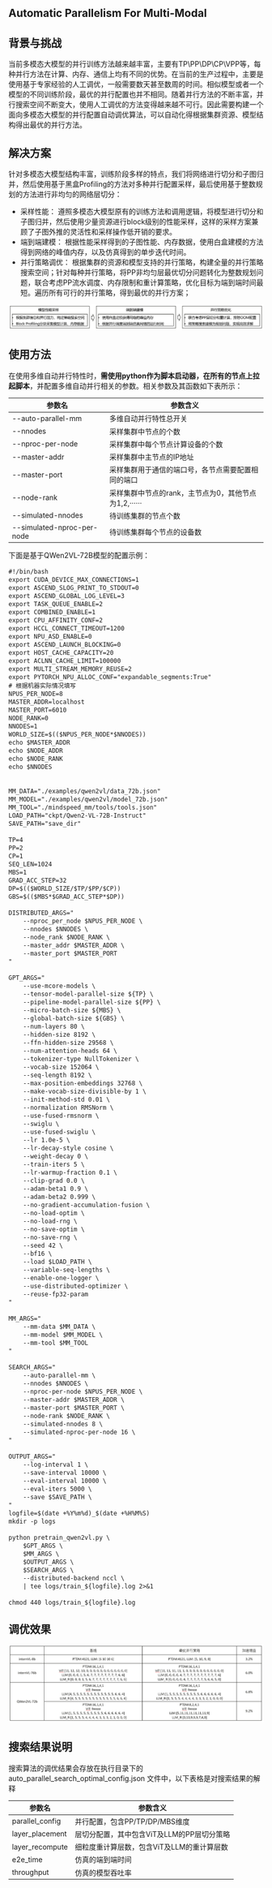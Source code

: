 ## Automatic Parallelism For Multi-Modal

## 背景与挑战
当前多模态大模型的并行训练方法越来越丰富，主要有TP\PP\DP\CP\VPP等，每种并行方法在计算、内存、通信上均有不同的优势。在当前的生产过程中，主要是使用基于专家经验的人工调优，一般需要数天甚至数周的时间。相似模型或者一个模型的不同训练阶段，最优的并行配置也并不相同。随着并行方法的不断丰富，并行搜索空间不断变大，使用人工调优的方法变得越来越不可行。因此需要构建一个面向多模态大模型的并行配置自动调优算法，可以自动化得根据集群资源、模型结构得出最优的并行方法。

## 解决方案
针对多模态大模型结构丰富，训练阶段多样的特点，我们将网络进行切分和子图归并，然后使用基于黑盒Profiling的方法对多种并行配置采样，最后使用基于整数规划的方法进行非均匀的网络层切分：

- 采样性能：
遵照多模态大模型原有的训练方法和调用逻辑，将模型进行切分和子图归并，然后使用少量资源进行block级别的性能采样，这样的采样方案兼顾了子图外推的灵活性和采样操作低开销的要求。
- 端到端建模：
根据性能采样得到的子图性能、内存数据，使用白盒建模的方法得到网络的峰值内存，以及仿真得到的单步迭代时间。
- 并行策略调优：
根据集群的资源和模型支持的并行策略，构建全量的并行策略搜索空间；针对每种并行策略，将PP非均匀层最优切分问题转化为整数规划问题，联合考虑PP流水调度、内存限制和重计算策略，优化目标为端到端时间最短。遍历所有可行的并行策略，得到最优的并行方案；

![1](../../sources/images/auto_parallel_mm_1.png)

## 使用方法
在使用多维自动并行特性时，**需使用python作为脚本启动器，在所有的节点上拉起脚本**，并配置多维自动并行相关的参数。相关参数及其函数如下表所示：

| 参数名                      | 参数含义                                            |
| --------------------------- | -------------------------------------------------- |
| --auto-parallel-mm          | 多维自动并行特性总开关                               |
| --nnodes                    | 采样集群中节点的个数                                 |
| --nproc-per-node            | 采样集群中每个节点计算设备的个数                     |
| --master-addr               | 采样集群中主节点的IP地址                             |
| --master-port               | 采样集群用于通信的端口号，各节点需要配置相同的端口    |
| --node-rank                 | 采样集群中节点的rank，主节点为0，其他节点为1,2,······ |
| --simulated-nnodes          | 待训练集群的节点个数                                 |
| --simulated-nproc-per-node  | 待训练集群每个节点的设备数                           |

下面是基于QWen2VL-72B模型的配置示例：
```shell
#!/bin/bash
export CUDA_DEVICE_MAX_CONNECTIONS=1
export ASCEND_SLOG_PRINT_TO_STDOUT=0
export ASCEND_GLOBAL_LOG_LEVEL=3
export TASK_QUEUE_ENABLE=2
export COMBINED_ENABLE=1
export CPU_AFFINITY_CONF=2
export HCCL_CONNECT_TIMEOUT=1200
export NPU_ASD_ENABLE=0
export ASCEND_LAUNCH_BLOCKING=0
export HOST_CACHE_CAPACITY=20
export ACLNN_CACHE_LIMIT=100000
export MULTI_STREAM_MEMORY_REUSE=2
export PYTORCH_NPU_ALLOC_CONF="expandable_segments:True"
# 根据机器实际情况填写
NPUS_PER_NODE=8
MASTER_ADDR=localhost
MASTER_PORT=6010
NODE_RANK=0
NNODES=1
WORLD_SIZE=$(($NPUS_PER_NODE*$NNODES))
echo $MASTER_ADDR
echo $NODE_ADDR
echo $NODE_RANK
echo $NNODES


MM_DATA="./examples/qwen2vl/data_72b.json"
MM_MODEL="./examples/qwen2vl/model_72b.json"
MM_TOOL="./mindspeed_mm/tools/tools.json"
LOAD_PATH="ckpt/Qwen2-VL-72B-Instruct"
SAVE_PATH="save_dir"

TP=4
PP=2
CP=1
SEQ_LEN=1024
MBS=1
GRAD_ACC_STEP=32
DP=$(($WORLD_SIZE/$TP/$PP/$CP))
GBS=$(($MBS*$GRAD_ACC_STEP*$DP))

DISTRIBUTED_ARGS="
    --nproc_per_node $NPUS_PER_NODE \
    --nnodes $NNODES \
    --node_rank $NODE_RANK \
    --master_addr $MASTER_ADDR \
    --master_port $MASTER_PORT
"

GPT_ARGS="
    --use-mcore-models \
    --tensor-model-parallel-size ${TP} \
    --pipeline-model-parallel-size ${PP} \
    --micro-batch-size ${MBS} \
    --global-batch-size ${GBS} \
    --num-layers 80 \
    --hidden-size 8192 \
    --ffn-hidden-size 29568 \
    --num-attention-heads 64 \
    --tokenizer-type NullTokenizer \
    --vocab-size 152064 \
    --seq-length 8192 \
    --max-position-embeddings 32768 \
    --make-vocab-size-divisible-by 1 \
    --init-method-std 0.01 \
    --normalization RMSNorm \
    --use-fused-rmsnorm \
    --swiglu \
    --use-fused-swiglu \
    --lr 1.0e-5 \
    --lr-decay-style cosine \
    --weight-decay 0 \
    --train-iters 5 \
    --lr-warmup-fraction 0.1 \
    --clip-grad 0.0 \
    --adam-beta1 0.9 \
    --adam-beta2 0.999 \
    --no-gradient-accumulation-fusion \
    --no-load-optim \
    --no-load-rng \
    --no-save-optim \
    --no-save-rng \
    --seed 42 \
    --bf16 \
    --load $LOAD_PATH \
    --variable-seq-lengths \
    --enable-one-logger \
    --use-distributed-optimizer \
    --reuse-fp32-param
"

MM_ARGS="
    --mm-data $MM_DATA \
    --mm-model $MM_MODEL \
    --mm-tool $MM_TOOL
"

SEARCH_ARGS="
    --auto-parallel-mm \
    --nnodes $NNODES \
    --nproc-per-node $NPUS_PER_NODE \
    --master-addr $MASTER_ADDR \
    --master-port $MASTER_PORT \
    --node-rank $NODE_RANK \
    --simulated-nnodes 8 \
    --simulated-nproc-per-node 16 \
"

OUTPUT_ARGS="
    --log-interval 1 \
    --save-interval 10000 \
    --eval-interval 10000 \
    --eval-iters 5000 \
    --save $SAVE_PATH \
"
logfile=$(date +%Y%m%d)_$(date +%H%M%S)
mkdir -p logs

python pretrain_qwen2vl.py \
    $GPT_ARGS \
    $MM_ARGS \
    $OUTPUT_ARGS \
    $SEARCH_ARGS \
    --distributed-backend nccl \
    | tee logs/train_${logfile}.log 2>&1

chmod 440 logs/train_${logfile}.log
```

## 调优效果

![2](../../sources/images/auto_parallel_mm_2.png)


## 搜索结果说明

搜索算法的调优结果会存放在执行目录下的 auto_parallel_search_optimal_config.json 文件中，以下表格是对搜索结果的解释

| 参数名                      | 参数含义                                            |
| --------------------------- | -------------------------------------------------- |
| parallel_config             | 并行配置，包含PP/TP/DP/MBS维度                      |
| layer_placement             | 层切分配置，其中包含ViT及LLM的PP层切分策略           |
| layer_recompute             | 细粒度重计算层数，包含ViT及LLM的重计算层数           |
| e2e_time                    | 仿真的端到端时间                                    |
| throughput                  | 仿真的模型吞吐率                                    |
